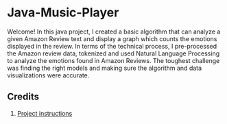 # Java-Music-Player
Welcome! In this java project, I created a basic algorithm that can analyze a given Amazon Review text and display a graph which counts the emotions displayed in the review. In terms of the technical process, I pre-processed the Amazon review data, tokenized and used Natural Language Processing to analyze the emotions found in Amazon Reviews. The toughest challenge was finding the right models and making sure the algorithm and data visualizations were accurate. 

## Credits
1. [Project instructions]([https://youtu.be/dyN_WtjdfpA](https://docs.google.com/document/d/1RIX4bx6qbiQgcwryeV--R_qhfxB4T0rfFzQ-klzIgzU/edit?usp=sharing)https://docs.google.com/document/d/1RIX4bx6qbiQgcwryeV--R_qhfxB4T0rfFzQ-klzIgzU/edit?usp=sharing) 
